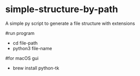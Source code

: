 # simple-structure-by-path
A simple py script to generate a file structure with extensions

#run program
- cd file-path
- python3 file-name

#for macOS gui
- brew install python-tk
